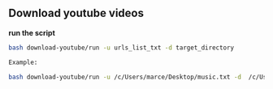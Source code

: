 ## Download youtube videos

**run the script**
```bash
bash download-youtube/run -u urls_list_txt -d target_directory

Example:
 
bash download-youtube/run -u /c/Users/marce/Desktop/music.txt -d  /c/Users/marce/Desktop/
 
 ```